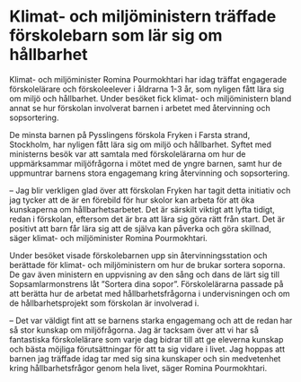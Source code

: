 # Klimat- och miljöministern träffade förskolebarn som lär sig om hållbarhet

Klimat- och miljöminister Romina Pourmokhtari har idag träffat engagerade förskolelärare och förskoleelever i åldrarna 1-3 år, som nyligen fått lära sig om miljö och hållbarhet. Under besöket fick klimat- och miljöministern bland annat se hur förskolan involverat barnen i arbetet med återvinning och sopsortering.

De minsta barnen på Pysslingens förskola Fryken i Farsta strand, Stockholm, har nyligen fått lära sig om miljö och hållbarhet. Syftet med ministerns besök var att samtala med förskolelärarna om hur de uppmärksammar miljöfrågorna i mötet med de yngre barnen, samt hur de uppmuntrar barnens stora engagemang kring återvinning och sopsortering.

– Jag blir verkligen glad över att förskolan Fryken har tagit detta initiativ och jag tycker att de är en förebild för hur skolor kan arbeta för att öka kunskaperna om hållbarhetsarbetet. Det är särskilt viktigt att lyfta tidigt, redan i förskolan, eftersom det är bra att lära sig göra rätt från start. Det är positivt att barn får lära sig att de själva kan påverka och göra skillnad, säger klimat- och miljöminister Romina Pourmokhtari.

Under besöket visade förskolebarnen upp sin återvinningsstation och berättade för klimat- och miljöministern om hur de brukar sortera soporna. De gav även ministern en uppvisning av den sång och dans de lärt sig till Sopsamlarmonstrens låt ”Sortera dina sopor”. Förskolelärarna passade på att berätta hur de arbetat med hållbarhetsfrågorna i undervisningen och om de hållbarhetsprojekt som förskolan är involverad i.

– Det var väldigt fint att se barnens starka engagemang och att de redan har så stor kunskap om miljöfrågorna. Jag är tacksam över att vi har så fantastiska förskolelärare som varje dag bidrar till att ge eleverna kunskap och bästa möjliga förutsättningar för att ta sig vidare i livet. Jag hoppas att barnen jag träffade idag tar med sig sina kunskaper och sin medvetenhet kring hållbarhetsfrågor genom hela livet, säger Romina Pourmokhtari.
